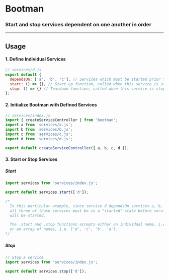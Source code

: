 # Bootman
### Start and stop services dependent on one another in order

<hr />

## Usage

#### 1. Define Individual Services

```js
// services/d.js
export default {
  dependsOn: ['a', 'b', 'c'], // Services which must be started prior to this service
  start: () => {}, // Start up function, called when this service is started
  stop: () => {} // Teardown function, called when this service is stopped
};
```

#### 2. Initialize Bootman with Defined Services

```js
// services/index.js
import { createServiceController } from 'bootman';
import a from 'services/a.js';
import b from 'services/b.js';
import c from 'services/c.js';
import d from 'services/d.js';

export default createServiceController({ a, b, c, d });
```

#### 3. Start or Stop Services

##### Start
```js
import services from 'services/index.js';

export default services.start(['d']);

/*
  In this particular example, since service d dependsOn services a, b, and c,
  all three of those services must be in a "started" state before service d
  will be started.

  The .start and .stop functions accepts either an individual name, i.e. 'd'
  or an array of names, i.e. ['d', 'c', 'b', 'a'].
*/
```

##### Stop

```js
// Stop a service
import services from 'services/index.js';

export default services.stop(['d']);
```
